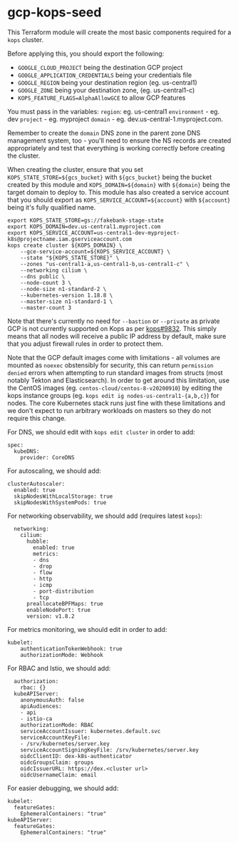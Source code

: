 # gcp-kops-seed
This Terraform module will create the most basic components required for a `kops` cluster.

Before applying this, you should export the following:
- `GOOGLE_CLOUD_PROJECT` being the destination GCP project
- `GOOGLE_APPLICATION_CREDENTIALS` being your credentials file
- `GOOGLE_REGION` being your destination region (eg. us-central1)
- `GOOGLE_ZONE` being your destination zone, (eg. us-central1-c)
- `KOPS_FEATURE_FLAGS=AlphaAllowGCE` to allow GCP features

You must pass in the variables:
`region`: eg. us-central1
`environment` - eg. dev
`project` - eg. myproject
`domain` - eg. dev.us-central-1.myproject.com.

Remember to create the `domain` DNS zone in the parent zone DNS management system, too - you'll need to ensure the NS records are created appropriately and test that everything is working correctly before creating the cluster.

When creating the cluster, ensure that you set `KOPS_STATE_STORE=${gcs_bucket}` with `${gcs_bucket}` being the bucket created by this module and `KOPS_DOMAIN=${domain}` with `${domain}` being the target domain to deploy to. This module has also created a service account that you should export as `KOPS_SERVICE_ACCOUNT=${account}` with `${account}` being it's fully qualified name.

```
export KOPS_STATE_STORE=gs://fakebank-stage-state
export KOPS_DOMAIN=dev.us-central1.myproject.com
export KOPS_SERVICE_ACCOUNT=us-central1-dev-myproject-k8s@projectname.iam.gserviceaccount.com
kops create cluster ${KOPS_DOMAIN} \
    --gce-service-account=${KOPS_SERVICE_ACCOUNT} \
    --state "${KOPS_STATE_STORE}" \
    --zones "us-central1-a,us-central1-b,us-central1-c" \
    --networking cilium \
    --dns public \
    --node-count 3 \
    --node-size n1-standard-2 \
    --kubernetes-version 1.18.8 \
    --master-size n1-standard-1 \
    --master-count 3
```
Note that there's currently no need for `--bastion` or `--private` as private GCP is not currently supported on Kops as per [kops#9832](https://github.com/kubernetes/kops/pull/9832). This simply means that all nodes will receive a public IP address by default, make sure that you adjust firewall rules in order to protect them.

Note that the GCP default images come with limitations - all volumes are mounted as `noexec` obstensibly for security, this can return `permission denied` errors when attempting to run standard images from structs (most notably Tekton and Elasticsearch). In order to get around this limitation, use the CentOS images (eg. `centos-cloud/centos-8-v20200910`) by editing the kops instance groups (eg. `kops edit ig nodes-us-central1-{a,b,c}`) for nodes. The core Kubernetes stack runs just fine with these limitations and we don't expect to run arbitrary workloads on masters so they do not require this change.

For DNS, we should edit with `kops edit cluster` in order to add:

```
spec:
  kubeDNS:
    provider: CoreDNS
```
For autoscaling, we should add:
```
clusterAutoscaler:
  enabled: true
  skipNodesWithLocalStorage: true
  skipNodesWithSystemPods: true
```
For networking observability, we should add (requires latest `kops`):
```
  networking:
    cilium:
      hubble:
        enabled: true
        metrics:
        - dns
        - drop
        - flow
        - http
        - icmp
        - port-distribution
        - tcp
      preallocateBPFMaps: true
      enableNodePort: true
      version: v1.8.2
```
For metrics monitoring, we should edit in order to add:
```
kubelet:
    authenticationTokenWebhook: true
    authorizationMode: Webhook
```
For RBAC and Istio, we should add:
```
  authorization:
    rbac: {}
  kubeAPIServer:
    anonymousAuth: false
    apiAudiences:
    - api
    - istio-ca
    authorizationMode: RBAC
    serviceAccountIssuer: kubernetes.default.svc
    serviceAccountKeyFile:
    - /srv/kubernetes/server.key
    serviceAccountSigningKeyFile: /srv/kubernetes/server.key
    oidcClientID: dex-k8s-authenticator
    oidcGroupsClaim: groups
    oidcIssuerURL: https://dex.<cluster url>
    oidcUsernameClaim: email
```
For easier debugging, we should add:
```
kubelet:
  featureGates:
    EphemeralContainers: "true"
kubeAPIServer:
  featureGates:
    EphemeralContainers: "true"
```
